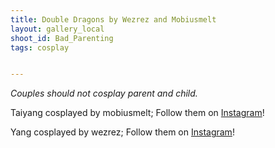 ```yaml
---
title: Double Dragons by Wezrez and Mobiusmelt 
layout: gallery_local
shoot_id: Bad_Parenting
tags: cosplay


---
```


*Couples should not cosplay parent and child.*

Taiyang cosplayed by mobiusmelt; Follow them on [Instagram](https://www.instagram.com/mobiusmelt)!

Yang cosplayed by wezrez; Follow them on [Instagram](https://www.instagram.com/wezrez)!

